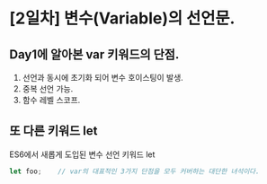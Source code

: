 [2일차] 변수(Variable)의 선언문.
===============================


## Day1에 알아본 var 키워드의 단점.

1. 선언과 동시에 초기화 되어 변수 호이스팅이 발생.
2. 중복 선언 가능.
3. 함수 레벨 스코프.

## 또 다른 키워드 let

ES6에서 새롭게 도입된 변수 선언 키워드 let
```javascript
let foo;    // var의 대표적인 3가지 단점을 모두 커버하는 대단한 녀석이다.
```